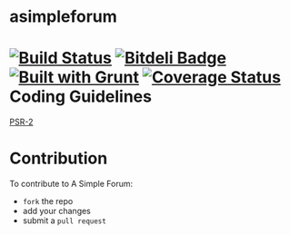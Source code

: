 asimpleforum
=
[![Build Status](https://travis-ci.org/cjmarkham/asimpleforum.png?branch=master)](https://travis-ci.org/cjmarkham/asimpleforum)
[![Bitdeli Badge](https://d2weczhvl823v0.cloudfront.net/cjmarkham/asimpleforum/trend.png)](https://bitdeli.com/free "Bitdeli Badge")
[![Built with Grunt](https://cdn.gruntjs.com/builtwith.png)](http://gruntjs.com/)
[![Coverage Status](https://coveralls.io/repos/cjmarkham/asimpleforum/badge.png)](https://coveralls.io/r/cjmarkham/asimpleforum)
Coding Guidelines
=

[PSR-2](https://github.com/php-fig/fig-standards/blob/master/accepted/PSR-2-coding-style-guide.md)

Contribution
=

To contribute to A Simple Forum:

- `fork` the repo
- add your changes
- submit a `pull request`
